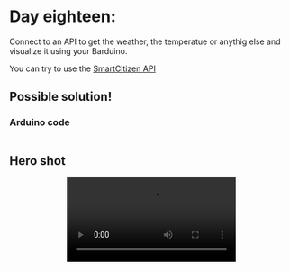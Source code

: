 # Day eighteen:

Connect to an API to get the weather, the temperatue or anythig else and visualize it using your Barduino. 

You can try to use the [SmartCitizen API](https://developer.smartcitizen.me/)

## Possible solution!

### Arduino code

```c++

```

## Hero shot

<video controls autoplay loop style="display: block; margin: auto;">
    <source src="../../../video/day18.mp4" type="video/mp4">
</video>